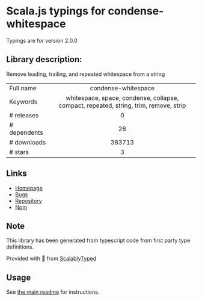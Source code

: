 
# Scala.js typings for condense-whitespace

Typings are for version 2.0.0

## Library description:
Remove leading, trailing, and repeated whitespace from a string

|                    |                 |
| ------------------ | :-------------: |
| Full name          | condense-whitespace |
| Keywords           | whitespace, space, condense, collapse, compact, repeated, string, trim, remove, strip |
| # releases         | 0 |
| # dependents       | 26 |
| # downloads        | 383713 |
| # stars            | 3 |

## Links
- [Homepage](https://github.com/sindresorhus/condense-whitespace#readme)
- [Bugs](https://github.com/sindresorhus/condense-whitespace/issues)
- [Repository](https://github.com/sindresorhus/condense-whitespace)
- [Npm](https://www.npmjs.com/package/condense-whitespace)
    


## Note
This library has been generated from typescript code from first party type definitions.

Provided with :purple_heart: from [ScalablyTyped](https://github.com/oyvindberg/ScalablyTyped)

## Usage
See [the main readme](../../readme.md) for instructions.


